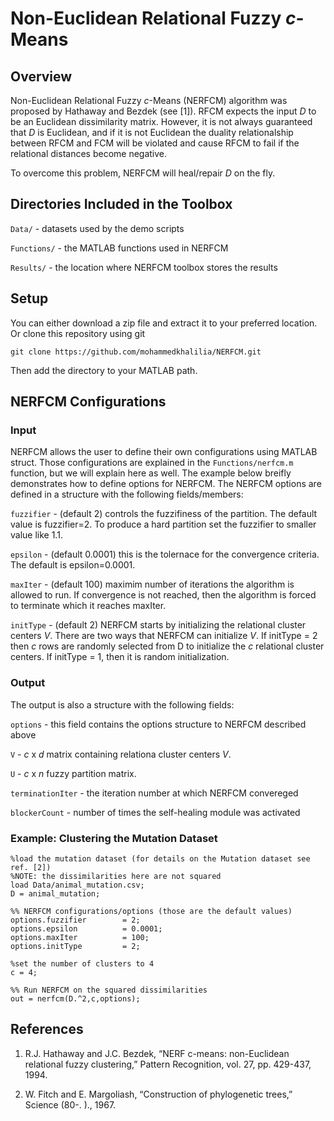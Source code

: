 Non-Euclidean Relational Fuzzy _c_-Means
==========================================

Overview
------------------------------------------
Non-Euclidean Relational Fuzzy _c_-Means (NERFCM) algorithm was proposed by Hathaway and Bezdek (see [1]). RFCM expects the input _D_ to be an Euclidean dissimilarity matrix. However, it is not always guaranteed that _D_ is Euclidean, and if it is not Euclidean the duality relationalship between RFCM and FCM will be violated and cause RFCM to fail if the relational distances become negative. 

To overcome this problem, NERFCM will heal/repair _D_ on the fly.

Directories Included in the Toolbox
------------------------------------------
`Data/` - datasets used by the demo scripts

`Functions/` - the MATLAB functions used in NERFCM

`Results/` - the location where NERFCM toolbox stores the results

Setup
------------------------------------------
You can either download a zip file and extract it to your preferred location. Or clone this repository using git

`git clone https://github.com/mohammedkhalilia/NERFCM.git`

Then add the directory to your MATLAB path.

NERFCM Configurations
------------------------------------------

### Input

NERFCM allows the user to define their own configurations using MATLAB struct. Those configurations are explained in the `Functions/nerfcm.m` function, but we will explain here as well. 
The example below breifly demonstrates how to define options for NERFCM. The NERFCM options are defined in a structure with the following fields/members:

`fuzzifier` - (default 2) controls the fuzzifiness of the partition. The default value is fuzzifier=2. To produce a hard partition set the fuzzifier to smaller value like 1.1.

`epsilon` - (default 0.0001) this is the tolernace for the convergence criteria. The default is epsilon=0.0001.

`maxIter` - (default 100) maximim number of iterations the algorithm is allowed to run. If convergence is not reached, then the algorithm is forced to terminate which it reaches maxIter.

`initType` - (default 2) NERFCM starts by initializing the relational cluster centers _V_. There are two ways that NERFCM can initialize _V_. If initType = 2 then _c_ rows are randomly selected from D to initialize the _c_ relational cluster centers. If initType = 1, then it is random initialization.

### Output
The output is also a structure with the following fields:

 `options`    - this field contains the options structure to NERFCM described above

 `V`         - _c_ x _d_ matrix containing relationa cluster centers _V_.

 `U`         - _c_ x _n_ fuzzy partition matrix.

 `terminationIter` - the iteration number at which NERFCM convereged 

 `blockerCount` - number of times the self-healing module was activated

### Example: Clustering the Mutation Dataset

    %load the mutation dataset (for details on the Mutation dataset see ref. [2])
    %NOTE: the dissimilarities here are not squared
    load Data/animal_mutation.csv;
	D = animal_mutation;
    
    %% NERFCM configurations/options (those are the default values)
	options.fuzzifier        = 2;
	options.epsilon          = 0.0001;
	options.maxIter          = 100;
	options.initType         = 2;

	%set the number of clusters to 4
	c = 4;
	
	%% Run NERFCM on the squared dissimilarities
	out = nerfcm(D.^2,c,options);

References
------------------------------------------
1. R.J. Hathaway and J.C. Bezdek, “NERF c-means: non-Euclidean relational fuzzy clustering,” Pattern Recognition, vol. 27, pp. 429-437, 1994.

2. W. Fitch and E. Margoliash, “Construction of phylogenetic trees,” Science (80-. )., 1967.


